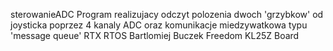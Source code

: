  sterowanieADC
Program realizujacy odczyt polozenia dwoch 'grzybkow' od joysticka 
poprzez 4 kanaly ADC oraz komunikacje miedzywatkowa typu 'message queue'
RTX RTOS
Bartlomiej Buczek
Freedom KL25Z Board
  

